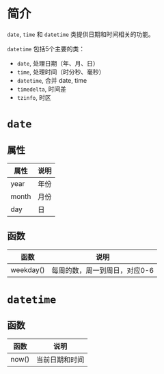 # 简介

`date`, `time` 和 `datetime` 类提供日期和时间相关的功能。

`datetime` 包括5个主要的类：
- `date`, 处理日期（年、月、日）
- `time`, 处理时间（时分秒、毫秒）
- `datetime`, 合并 date, time
- `timedelta`, 时间差
- `tzinfo`, 时区


# `date`

## 属性
|属性|说明|
|---|---|
|year|年份|
|month|月份|
|day|日|
	
## 函数
|函数|说明|
|---|---|
|weekday()|每周的数，周一到周日，对应0-6|

# `datetime`

## 函数
|函数|说明|
|---|---|
|now()|当前日期和时间|

